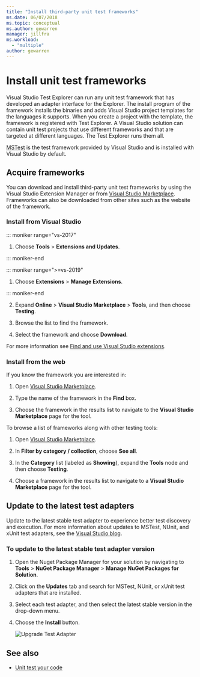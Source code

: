 ```yaml
---
title: "Install third-party unit test frameworks"
ms.date: 06/07/2018
ms.topic: conceptual
ms.author: gewarren
manager: jillfra
ms.workload:
  - "multiple"
author: gewarren
---
```

# Install unit test frameworks

Visual Studio Test Explorer can run any unit test framework that has developed an adapter interface for the Explorer. The install program of the framework installs the binaries and adds Visual Studio project templates for the languages it supports. When you create a project with the template, the framework is registered with Test Explorer. A Visual Studio solution can contain unit test projects that use different frameworks and that are targeted at different languages. The Test Explorer runs them all.

[MSTest](getting-started-with-unit-testing.md) is the test framework provided by Visual Studio and is installed with Visual Studio by default.

## Acquire frameworks

You can download and install third-party unit test frameworks by using the Visual Studio Extension Manager or from [Visual Studio Marketplace](https://marketplace.visualstudio.com/vs). Frameworks can also be downloaded from other sites such as the website of the framework.

### Install from Visual Studio

::: moniker range="vs-2017"

1. Choose **Tools** > **Extensions and Updates**.

::: moniker-end

::: moniker range=">=vs-2019"

1. Choose **Extensions** > **Manage Extensions**.

::: moniker-end

2. Expand **Online** > **Visual Studio Marketplace** > **Tools**, and then choose **Testing**.

3. Browse the list to find the framework.

4. Select the framework and choose **Download**.

For more information see [Find and use Visual Studio extensions](../ide/finding-and-using-visual-studio-extensions.md).

### Install from the web

If you know the framework you are interested in:

1. Open [Visual Studio Marketplace](https://marketplace.visualstudio.com/vs).

2. Type the name of the framework in the **Find** box.

3. Choose the framework in the results list to navigate to the **Visual Studio Marketplace** page for the tool.

To browse a list of frameworks along with other testing tools:

1. Open [Visual Studio Marketplace](https://marketplace.visualstudio.com/vs).

2. In **Filter by category / collection**, choose **See all**.

3. In the **Category** list (labeled as **Showing**), expand the **Tools** node and then choose **Testing**.

4. Choose a framework in the results list to navigate to a **Visual Studio Marketplace** page for the tool.

## Update to the latest test adapters

Update to the latest stable test adapter to experience better test discovery and execution. For more information about updates to MSTest, NUnit, and xUnit test adapters, see the [Visual Studio blog](https://devblogs.microsoft.com/visualstudio/test-experience-improvements/).

### To update to the latest stable test adapter version

1. Open the Nuget Package Manager for your solution by navigating to **Tools** > **NuGet Package Manager** > **Manage NuGet Packages for Solution**.

2. Click on the **Updates** tab and search for MSTest, NUnit, or xUnit test adapters that are installed.

3. Select each test adapter, and then select the latest stable version in the drop-down menu.

4. Choose the **Install** button.

   ![Upgrade Test Adapter](media/install-adapter-upgrade.png)

## See also

- [Unit test your code](../test/unit-test-your-code.md)
